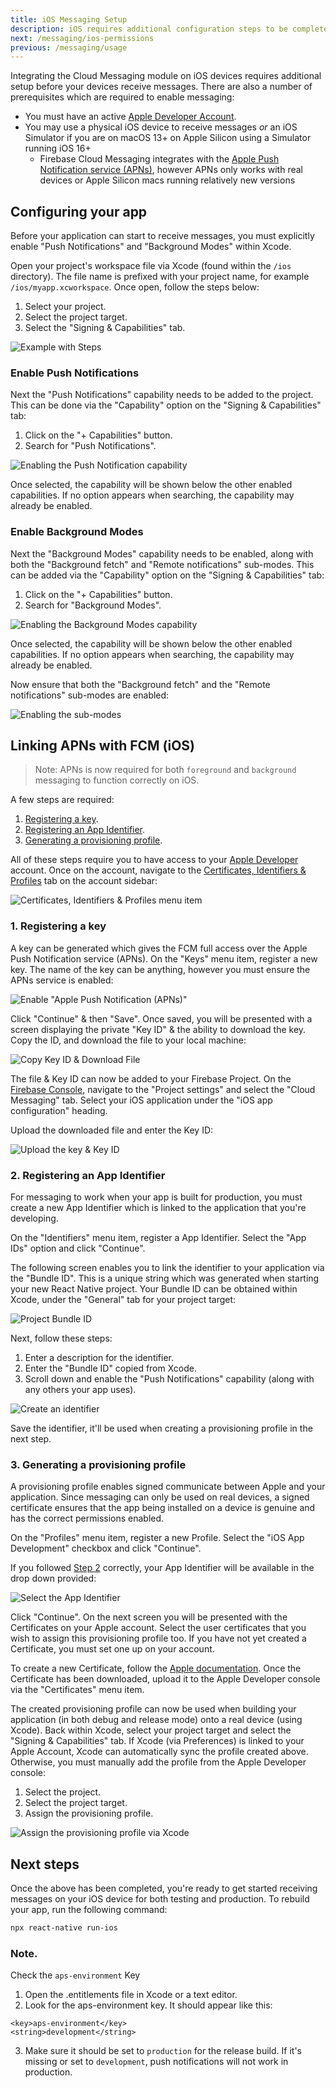 ```yaml
---
title: iOS Messaging Setup
description: iOS requires additional configuration steps to be completed before you can receive messages.
next: /messaging/ios-permissions
previous: /messaging/usage
---
```


Integrating the Cloud Messaging module on iOS devices requires additional setup before your devices receive messages.
There are also a number of prerequisites which are required to enable messaging:

- You must have an active [Apple Developer Account](https://developer.apple.com/membercenter/index.action).
- You may use a physical iOS device to receive messages _or_ an iOS Simulator if you are on macOS 13+ on Apple Silicon using a Simulator running iOS 16+
  - Firebase Cloud Messaging integrates with the [Apple Push Notification service (APNs)](https://developer.apple.com/notifications/),
    however APNs only works with real devices or Apple Silicon macs running relatively new versions

## Configuring your app

Before your application can start to receive messages, you must explicitly enable "Push Notifications" and "Background Modes"
within Xcode.

Open your project's workspace file via Xcode (found within the `/ios` directory). The file name is prefixed with your project name,
for example `/ios/myapp.xcworkspace`. Once open, follow the steps below:

1. Select your project.
2. Select the project target.
3. Select the "Signing & Capabilities" tab.

![Example with Steps](https://images.prismic.io/invertase/c954c8ed-a6bf-42f3-9b1d-c9eac937f9ec_xcode-signing-tab.png?auto=format)

### Enable Push Notifications

Next the "Push Notifications" capability needs to be added to the project. This can be done via the "Capability" option on the
"Signing & Capabilities" tab:

1. Click on the "+ Capabilities" button.
2. Search for "Push Notifications".

![Enabling the Push Notification capability](https://images.prismic.io/invertase/d682a40c-07ab-4fce-90a7-fb4278643323_xcode-enable-push-notification.png?auto=format)

Once selected, the capability will be shown below the other enabled capabilities. If no option appears when searching, the
capability may already be enabled.

### Enable Background Modes

Next the "Background Modes" capability needs to be enabled, along with both the "Background fetch" and "Remote notifications" sub-modes.
This can be added via the "Capability" option on the "Signing & Capabilities" tab:

1. Click on the "+ Capabilities" button.
2. Search for "Background Modes".

![Enabling the Background Modes capability](https://images.prismic.io/invertase/517e18ad-37a7-4f44-a89e-c5947ea3742e_xcode-enable-background-modes-capability.png?auto=compress,format)

Once selected, the capability will be shown below the other enabled capabilities. If no option appears when searching, the
capability may already be enabled.

Now ensure that both the "Background fetch" and the "Remote notifications" sub-modes are enabled:

![Enabling the sub-modes](https://images.prismic.io/invertase/3a618574-dd9f-4478-9f39-9834d142b2e5_xcode-background-modes-check.gif?auto=compress,format)

## Linking APNs with FCM (iOS)

> Note: APNs is now required for both `foreground` and `background` messaging to function correctly on iOS.

A few steps are required:

1. [Registering a key](#1-registering-a-key).
2. [Registering an App Identifier](#2-registering-an-app-identifier).
3. [Generating a provisioning profile](#3-generating-a-provisioning-profile).

All of these steps require you to have access to your [Apple Developer](https://developer.apple.com/membercenter/index.action) account.
Once on the account, navigate to the [Certificates, Identifiers & Profiles](https://developer.apple.com/account/resources/certificates/list)
tab on the account sidebar:

![Certificates, Identifiers & Profiles menu item](https://images.prismic.io/invertase/c0a795c8-ebca-41c3-9a8d-23f09deb625f_apple-dev-tab.png?auto=format)

### 1. Registering a key

A key can be generated which gives the FCM full access over the Apple Push Notification service (APNs). On the "Keys" menu item,
register a new key. The name of the key can be anything, however you must ensure the APNs service
is enabled:

![Enable "Apple Push Notification (APNs)"](https://images.prismic.io/invertase/01fefe19-132f-4b88-8c17-9dc40357e4ce_apple-key.png?auto=format)

Click "Continue" & then "Save". Once saved, you will be presented with a screen displaying the private "Key ID" & the ability
to download the key. Copy the ID, and download the file to your local machine:

![Copy Key ID & Download File](https://images.prismic.io/invertase/2c7f194c-10a9-4011-8f80-78b8fc521af8_app-key-final.png?auto=format)

The file & Key ID can now be added to your Firebase Project. On the [Firebase Console](https://console.firebase.google.com/project/_/settings/cloudmessaging),
navigate to the "Project settings" and select the "Cloud Messaging" tab. Select your iOS application under the "iOS app configuration" heading.

Upload the downloaded file and enter the Key ID:

![Upload the key & Key ID](https://images.prismic.io/invertase/74bd1df4-c9e9-465c-9e0f-cacf6e26d68c_7539b8ec-c310-40dd-91e5-69f19009786f_apple-fcm-upload-key.gif?auto=compress,format)

### 2. Registering an App Identifier

For messaging to work when your app is built for production, you must create a new App Identifier which is linked to the
application that you're developing.

On the "Identifiers" menu item, register a App Identifier. Select the "App IDs" option and click "Continue".

The following screen enables you to link the identifier to your application via the "Bundle ID". This is a unique string
which was generated when starting your new React Native project. Your Bundle ID can be obtained within Xcode, under the
"General" tab for your project target:

![Project Bundle ID](https://images.prismic.io/invertase/7108ff7f-ce94-4452-851d-fa5dde668a9a_xcode-bundle-id.png?auto=compress,format)

Next, follow these steps:

1. Enter a description for the identifier.
2. Enter the "Bundle ID" copied from Xcode.
3. Scroll down and enable the "Push Notifications" capability (along with any others your app uses).

![Create an identifier](https://images.prismic.io/invertase/0e711691-ccd2-43ab-9c0c-7696b6790153_apple-identifier.gif?auto=format)

Save the identifier, it'll be used when creating a provisioning profile in the next step.

### 3. Generating a provisioning profile

A provisioning profile enables signed communicate between Apple and your application. Since messaging can only be used on
real devices, a signed certificate ensures that the app being installed on a device is genuine and has the correct
permissions enabled.

On the "Profiles" menu item, register a new Profile. Select the "iOS App Development" checkbox and click "Continue".

If you followed [Step 2](#2-registering-an-app-identifier) correctly, your App Identifier will be available in the drop down
provided:

![Select the App Identifier](https://images.prismic.io/invertase/9fd060fa-4afa-4dfe-8eaa-4b1156cdd912_apple-select-app-id.png?auto=format)

Click "Continue". On the next screen you will be presented with the Certificates on your Apple account. Select the user
certificates that you wish to assign this provisioning profile too. If you have not yet created a Certificate, you must set
one up on your account.

To create a new Certificate, follow the [Apple documentation](https://help.apple.com/developer-account/#/devbfa00fef7). Once
the Certificate has been downloaded, upload it to the Apple Developer console via the "Certificates" menu item.

The created provisioning profile can now be used when building your application (in both debug and release mode) onto a
real device (using Xcode). Back within Xcode, select your project target and select the "Signing & Capabilities" tab.
If Xcode (via Preferences) is linked to your Apple Account, Xcode can automatically sync the profile created above. Otherwise,
you must manually add the profile from the Apple Developer console:

1. Select the project.
2. Select the project target.
3. Assign the provisioning profile.

![Assign the provisioning profile via Xcode](https://images.prismic.io/invertase/50349f49-19a0-45f4-b899-e6bc3015c509_xcode-assign-profile.png?auto=format)

## Next steps

Once the above has been completed, you're ready to get started receiving messages on your iOS device for both
testing and production. To rebuild your app, run the following command:

```bash
npx react-native run-ios
```
### Note.
Check the `aps-environment` Key
1. Open the .entitlements file in Xcode or a text editor.
2. Look for the aps-environment key. It should appear like this:
```
<key>aps-environment</key>
<string>development</string>
```
3. Make sure it should be set to `production` for the release build. If it's missing or set to `development`, push notifications will not work in production.
